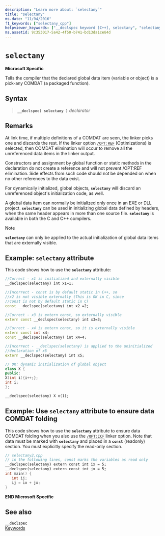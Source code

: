 ```yaml
---
description: "Learn more about: `selectany`"
title: "selectany"
ms.date: "11/04/2016"
f1_keywords: ["selectany_cpp"]
helpviewer_keywords: ["__declspec keyword [C++], selectany", "selectany __declspec keyword"]
ms.assetid: 9c353017-5a42-4f50-b741-bd13da1ce84d
---
```

# `selectany`

**Microsoft Specific**

Tells the compiler that the declared global data item (variable or object) is a pick-any COMDAT (a packaged function).

## Syntax

> **`__declspec( selectany )`** *declarator*

## Remarks

At link time, if multiple definitions of a COMDAT are seen, the linker picks one and discards the rest. If the linker option [`/OPT:REF`](../build/reference/opt-optimizations.md) (Optimizations) is selected, then COMDAT elimination will occur to remove all the unreferenced data items in the linker output.

Constructors and assignment by global function or static methods in the declaration do not create a reference and will not prevent /OPT:REF elimination. Side effects from such code should not be depended on when no other references to the data exist.

For dynamically initialized, global objects, **`selectany`** will discard an unreferenced object's initialization code, as well.

A global data item can normally be initialized only once in an EXE or DLL project. **`selectany`** can be used in initializing global data defined by headers, when the same header appears in more than one source file. **`selectany`** is available in both the C and C++ compilers.

> [!NOTE]
> **`selectany`** can only be applied to the actual initialization of global data items that are externally visible.

## Example: `selectany` attribute

This code shows how to use the **`selectany`** attribute:

```cpp
//Correct - x1 is initialized and externally visible
__declspec(selectany) int x1=1;

//Incorrect - const is by default static in C++, so
//x2 is not visible externally (This is OK in C, since
//const is not by default static in C)
const __declspec(selectany) int x2 =2;

//Correct - x3 is extern const, so externally visible
extern const __declspec(selectany) int x3=3;

//Correct - x4 is extern const, so it is externally visible
extern const int x4;
const __declspec(selectany) int x4=4;

//Incorrect - __declspec(selectany) is applied to the uninitialized
//declaration of x5
extern __declspec(selectany) int x5;

// OK: dynamic initialization of global object
class X {
public:
X(int i){i++;};
int i;
};

__declspec(selectany) X x(1);
```

## Example: Use `selectany` attribute to ensure data COMDAT folding

This code shows how to use the **`selectany`** attribute to ensure data COMDAT folding when you also use the [`/OPT:ICF`](../build/reference/opt-optimizations.md) linker option. Note that data must be marked with **`selectany`** and placed in a **`const`** (readonly) section. You must explicitly specify the read-only section.

```cpp
// selectany2.cpp
// in the following lines, const marks the variables as read only
__declspec(selectany) extern const int ix = 5;
__declspec(selectany) extern const int jx = 5;
int main() {
   int ij;
   ij = ix + jx;
}
```

**END Microsoft Specific**

## See also

[`__declspec`](../cpp/declspec.md)<br/>
[Keywords](../cpp/keywords-cpp.md)
